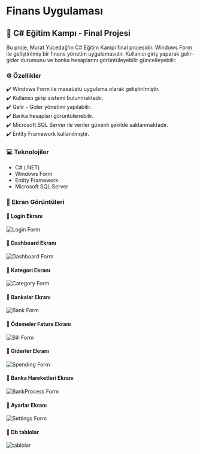 # Finans Uygulaması

## 📌 C# Eğitim Kampı - Final Projesi
Bu proje, Murat Yücedağ'ın C# Eğitim Kampı final projesidir. Windows Form ile geliştirilmiş bir finans yönetim uygulamasıdır. Kullanıcı giriş yaparak gelir-gider durumunu ve banka hesaplarını görüntüleyebilir güncelleyebilir.

### ⚙️ Özellikler
✔️ Windows Form ile masaüstü uygulama olarak geliştirilmiştir.  
✔️ Kullanıcı girişi sistemi bulunmaktadır.  
✔️ Gelir - Gider yönetimi yapılabilir.  
✔️ Banka hesapları görüntülenebilir.  
✔️ Microsoft SQL Server ile veriler güvenli şekilde saklanmaktadır.  
✔️ Entity Framework kullanılmıştır.  

### 💻​ Teknolojiler
- C# (.NET)
- Windows Form
- Entity Framework
- Microsoft SQL Server

### 📸 Ekran Görüntüleri

#### 🔹 Login Ekranı
![Login Form](![1loginsayfa](https://github.com/user-attachments/assets/71c739c2-03b6-43c9-a515-388b39072ef8)
)

#### 🔹 Dashboard Ekranı
![Dashboard Form](![2dashboard](https://github.com/user-attachments/assets/727ba9a5-2293-4c15-b02b-c94e66c41891)
)

#### 🔹 Kategori Ekranı
![Category Form](![3kategorisayfa](https://github.com/user-attachments/assets/514f9b7b-9a7d-407f-9542-dbb030de34f6)
)

#### 🔹 Bankalar Ekranı
![Bank Form](![4bankssayfa](https://github.com/user-attachments/assets/9eac29ae-a469-4734-bb77-86dcb35c7ccf)
)

#### 🔹 Ödemeler Fatura Ekranı
![Bill Form](![5billödemesayfa](https://github.com/user-attachments/assets/aa55106c-2ebd-4db9-9188-4b327bd14929)
)

#### 🔹 Giderler Ekranı
![Spending Form](![6spendinggiderlersayaf](https://github.com/user-attachments/assets/7f6e8257-d7d4-4a46-8ddb-971880d543a3)
)

#### 🔹 Banka Hareketleri Ekranı
![BankProcess Form](![7banksprocess](https://github.com/user-attachments/assets/1c0fc62f-df0b-444b-ac84-fbbee96d5e0e)
)

#### 🔹 Ayarlar Ekranı
![Settings Form](![8settings](https://github.com/user-attachments/assets/449f0fe9-aacc-4cda-b79c-313cdd9ebcc7)
)

#### 🔹 Db tablolar
![tablolar](https://github.com/user-attachments/assets/51afeb9d-f19d-4b9c-861a-9ffa283f3aac)








